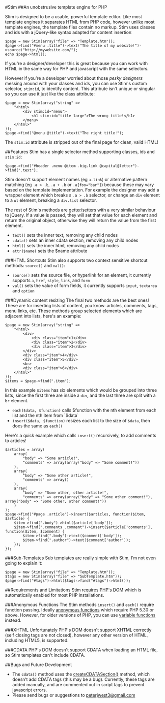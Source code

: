 #Stim
##An unobstrusive template engine for PHP

Stim is designed to be a usable, powerful template editor. Like most template engines it separates HTML from PHP code, however unlike most template engines, the template files contain no markup. Stim uses classes and ids with a jQuery-like syntax adapted for content insertion:

    $page = new Stim(array("file" => "Template.htm"));
    $page->find("#menu .title")->text("The title of my website!")->source("http://mywebsite.com/");
	echo $page->html();

If you're a designer/developer this is great because you can work with HTML in the same way for PHP and javascript with the same selectors.

However if you're a developer worried about those *pesky designers* messing around with your classes and ids, you can use Stim's custom selector, `stim:id`, to identify content. This attribute isn't unique or singular so you can use it just like the class attribute:

	$page = new Stim(array("string" =>
		"<html>
			<div stim:id="menu">
				<h1 stim:id="title large">The wrong title!</h1>
			</menu>
		</html>"
	));
    $page->find("@menu @title")->text("The right title!");
	
The `stim:id` attribute is stripped out of the final page for clean, valid HTML!

##Features
Stim has a single selector method supporting classes, ids and `stim:id`:

    $page->find("#header .menu @item .big.link @capital@letter")->find(".text");

Stim doesn't support element names (eg `a.link`) or alternative pattern matching (eg `.a > .b`, `.a + .b` or `.a[foo="bar"]`) because these may vary based on the template implementation. For example the designer may add a wrapper element which breaks a `.a > .b` selector, or change an `div` element to a `ul` element, breaking a `div.list` selector.

The rest of Stim's methods are getter/setters with a very similar behaviour to jQuery. If a value is passed, they will set that value for each element and return the original object, otherwise they will return the value from the first element.

- `text()` sets the inner text, removing any child nodes
- `cdata()` sets an inner cdata section, removing any child nodes
- `html()` sets the inner html, removing any child nodes
- `attr($name)` sets the $name attribute 

###HTML Shortcuts
Stim also supports two context sensitive shortcut methods: `source()` and `val()`:
- `source()` sets the source file, or hyperlink for an element, it currently supports `a`, `href`, `style`, `link`, and `form`
- `val()` sets the value of form fields, it currently supports `input`, `textarea` and `option`

###Dynamic content resizing
The final two methods are the best ones! These are for inserting lists of content, you know: articles, comments, tags, menu links, etc. These methods group selected elements which are adjacent into lists, here's an example:
    
	$page = new Stim(array("string" =>
		"<html>
			<div>
				<div class="item">1</div>
				<div class="item">2</div>
				<div class="item">3</div>
			</div>
			<div class="item">4</div>
			<div class="item">5</div>
			<br>
			<div class="item">6</div>
		</html>"
	));
    $items = $page->find(".item");
	
In this example `$items` has six elements which would be grouped into three lists, since the first three are inside a `div`, and the last three are split with a `br` element.

- `each($data, $function)` calls $function with the nth element from each list and the nth item from `$data`
- `insert($data, $function)` resizes each list to the size of `$data`, then does the same as `each()`

Here's a quick example which calls `insert()` recursively, to add comments to articles!

	$articles = array(
		array(
			"body" => "Some article!", 
			"comments" => array(array("body" => "Some comment!"))
		),
		array(
			"body" => "Some other article!", 
			"comments" => array()
		),
		array(
			"body" => "Some other, other article!", 
			"comments" => array(array("body" => "Some other comment!"), array("body" => "Some other, other comment!"))
		)
	);
	$page->find("#page .article")->insert($articles, function($item, $article) {
		$item->find(".body")->html($article['body']); 
		$item->find(".comments .comment")->insert($article['comments'], function($item, $comment) {
			$item->find(".body")->text($comment['body']);
			$item->find(".author")->text($comment['author']);
		});
	});

###Sub-Templates
Sub templates are really simple with Stim, I'm not even going to explain it:

	$page = new Stim(array("file" => "Template.htm"));
	$tags = new Stim(array("file" => "SubTemplate.htm"));
	$page->find("#tags")->html($tags->find("#tags")->html());

##Requirements and Limitations
Stim requires [PHP's DOM](http://php.net/manual/en/book.dom.php) which is automatically enabled for most PHP installations.

###Anonymous Functions
The Stim methods `insert()` and `each()` require function passing. Ideally [anonymous functions](http://php.net/manual/en/functions.anonymous.php) which require PHP 5.30 or above. 
However, for older versions of PHP, you can use [variable functions](http://www.php.net/manual/en/functions.variable-functions.php) instead.

###XHTML
Unfortunately PHP's DOM doesn't support XHTML correctly (self closing tags are not closed), however any other version of HTML, including HTML5, is supported.

###CDATA
PHP's DOM doesn't support CDATA when loading an HTML file, so Stim templates can't include CDATA.

##Bugs and Future Development

- The `cdata()` method uses the [createCDATASection()](http://php.net/manual/en/domdocument.createcdatasection.php) method, which doesn't add CDATA tags (this may be a bug). Currently, these tags are  added manually, and are commented out in script tags to prevent javascript errors.
- Please send bugs or suggestions to peterjwest3@gmail.com